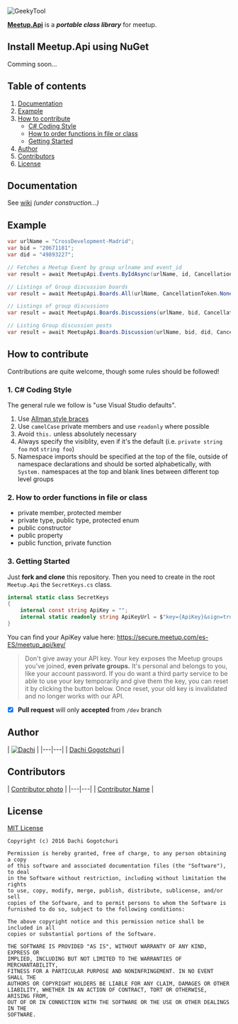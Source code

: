 ![GeekyTool](https://raw.github.com/dachibox/MeetupApi/master/assets/MeetupApiHeader.png)

[**Meetup.Api**](https://github.com/dachibox/MeetupApi) is a ***portable class library*** for meetup.

## Install Meetup.Api using NuGet

Comming soon...

## Table of contents

1. [Documentation](https://github.com/dachibox/MeetupApi#documentation)
2. [Example](https://github.com/dachibox/MeetupApi#example)
3. [How to contribute](https://github.com/dachibox/MeetupApi#how-to-contribute)
    - [C# Coding Style](https://github.com/dachibox/MeetupApi#1-c#-coding-style)
    - [How to order functions in file or class](https://github.com/dachibox/MeetupApi#2-how-to-order-functions-in-file-or-class)
    - [Getting Started](https://github.com/dachibox/MeetupApi#3-getting-started)
4. [Author](https://github.com/dachibox/MeetupApi#author)
5. [Contributors](https://github.com/dachibox/MeetupApi#contributors)
5. [License](https://github.com/dachibox/MeetupApi#license)

## Documentation

See [wiki](https://github.com/dachibox/MeetupApi/wiki) _(under construction...)_

## Example

```csharp
var urlName = "CrossDevelopment-Madrid";
var bid = "20671181";
var did = "49893227";

// Fetches a Meetup Event by group urlname and event_id
var result = await MeetupApi.Events.ByIdAsync(urlName, id, CancellationToken.None);

// Listings of Group discussion boards
var result = await MeetupApi.Boards.All(urlName, CancellationToken.None);

// Listings of group discussions
var result = await MeetupApi.Boards.Discussions(urlName, bid, CancellationToken.None);

// Listing Group discussion posts
var result = await MeetupApi.Boards.Discussion(urlName, bid, did, CancellationToken.None);
```

## How to contribute

Contributions are quite welcome, though some rules should be followed!

### 1. C# Coding Style

The general rule we follow is "use Visual Studio defaults".

1. Use [Allman style braces](http://en.wikipedia.org/wiki/Indent_style#Allman_style)
2. Use `camelCase` private members and use `readonly` where possible
3. Avoid `this.` unless absolutely necessary
4. Always specify the visiblity, even if it's the default (i.e. `private string foo` not `string foo`)
5. Namespace imports should be specified at the top of the file, outside of namespace declarations and should be sorted alphabetically, with `System.` namespaces at the top and blank lines between different top level groups

### 2. How to order functions in file or class

- private member, protected member
- private type, public type, protected enum
- public constructor
- public property
- public function, private function

### 3. Getting Started
Just **fork and clone** this repository. Then you need to create in the root `Meetup.Api` the `SecretKeys.cs` class.

```csharp
internal static class SecretKeys
{
    internal const string ApiKey = "";
    internal static readonly string ApiKeyUrl = $"key={ApiKey}&sign=true";
}
```

You can find your ApiKey value here: https://secure.meetup.com/es-ES/meetup_api/key/

> Don't give away your API key. Your key exposes the Meetup groups you've joined, **even private groups.** It's personal and belongs to you, like your account password. If you do want a third party service to be able to use your key temporarily and give them the key, you can reset it by clicking the button below. Once reset, your old key is invalidated and no longer works with our API.

- [x] **Pull request** will only **accepted** from `/dev` branch

## Author

| [![Dachi](https://avatars1.githubusercontent.com/u/1771785?v=3&s=130)](https://github.com/dachibox) |
|---|---|
| [Dachi Gogotchuri](https://github.com/dachibox) |

## Contributors

| [Contributor photo]() |
|---|---|
| [Contributor Name]() |

## License

[MIT License](https://github.com/dachibox/GeekyTool/master/LICENSE)


    Copyright (c) 2016 Dachi Gogotchuri

    Permission is hereby granted, free of charge, to any person obtaining a copy
    of this software and associated documentation files (the "Software"), to deal
    in the Software without restriction, including without limitation the rights
    to use, copy, modify, merge, publish, distribute, sublicense, and/or sell
    copies of the Software, and to permit persons to whom the Software is
    furnished to do so, subject to the following conditions:

    The above copyright notice and this permission notice shall be included in all
    copies or substantial portions of the Software.

    THE SOFTWARE IS PROVIDED "AS IS", WITHOUT WARRANTY OF ANY KIND, EXPRESS OR
    IMPLIED, INCLUDING BUT NOT LIMITED TO THE WARRANTIES OF MERCHANTABILITY,
    FITNESS FOR A PARTICULAR PURPOSE AND NONINFRINGEMENT. IN NO EVENT SHALL THE
    AUTHORS OR COPYRIGHT HOLDERS BE LIABLE FOR ANY CLAIM, DAMAGES OR OTHER
    LIABILITY, WHETHER IN AN ACTION OF CONTRACT, TORT OR OTHERWISE, ARISING FROM,
    OUT OF OR IN CONNECTION WITH THE SOFTWARE OR THE USE OR OTHER DEALINGS IN THE
    SOFTWARE.


